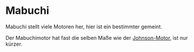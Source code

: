 Mabuchi
=======

Mabuchi stellt viele Motoren her, hier ist ein bestimmter gemeint.

Der Mabuchimotor hat fast die selben Maße wie der [Johnson-Motor](Johnson.md), ist nur kürzer.